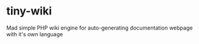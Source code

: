 # tiny-wiki
 Mad simple PHP wiki engine for auto-generating documentation webpage with it's own language
